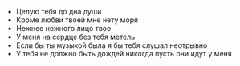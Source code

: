 - Целую тебя до дна души 
- Кроме любви твоей мне нету моря
- Нежнее нежного лицо твое
- У меня на сердце без тебя метель
- Если бы ты музыкой была я бы тебя слушал неотрывно 
- У тебя не должно быть дождей никогда пусть они идут у меня